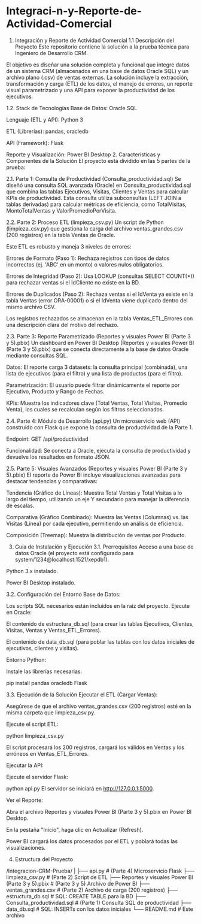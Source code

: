 # Integraci-n-y-Reporte-de-Actividad-Comercial
1. Integración y Reporte de Actividad Comercial
  1.1 Descripción del Proyecto
  Este repositorio contiene la solución a la prueba técnica para Ingeniero de Desarrollo CRM.
  
  El objetivo es diseñar una solución completa y funcional que integre datos de un sistema CRM (almacenados en una base de datos Oracle SQL) y un archivo plano (.csv) de ventas externas. La solución     incluye la extracción, transformación y carga (ETL) de los datos, el manejo de errores, un reporte visual parametrizado y una API para exponer la productividad de los ejecutivos.
  
  1.2. Stack de Tecnologías
  Base de Datos: Oracle SQL
  
  Lenguaje (ETL y API): Python 3
  
  ETL (Librerías): pandas, oracledb
  
  API (Framework): Flask
  
  Reporte y Visualización: Power BI Desktop
2. Características y Componentes de la Solución
  El proyecto está dividido en las 5 partes de la prueba:

  2.1. Parte 1: Consulta de Productividad (Consulta_productividad.sql)
  Se diseñó una consulta SQL avanzada (Oracle) en Consulta_productividad.sql que combina las tablas Ejecutivos, Visitas, Clientes y Ventas para calcular KPIs de productividad. Esta consulta utiliza   subconsultas (LEFT JOIN a tablas derivadas) para calcular métricas de eficiencia, como TotalVisitas, MontoTotalVentas y ValorPromedioPorVisita.

  2.2. Parte 2: Proceso ETL (limpieza_csv.py)
  Un script de Python (limpieza_csv.py) que gestiona la carga del archivo ventas_grandes.csv (200 registros) en la tabla Ventas de Oracle.
  
  Este ETL es robusto y maneja 3 niveles de errores:
  
  Errores de Formato (Paso 1): Rechaza registros con tipos de datos incorrectos (ej. 'ABC' en un monto) o valores nulos obligatorios.
  
  Errores de Integridad (Paso 2): Usa LOOKUP (consultas SELECT COUNT(*)) para rechazar ventas si el IdCliente no existe en la BD.
  
  Errores de Duplicados (Paso 2): Rechaza ventas si el IdVenta ya existe en la tabla Ventas (error ORA-00001) o si el IdVenta viene duplicado dentro del mismo archivo CSV.
  
  Los registros rechazados se almacenan en la tabla Ventas_ETL_Errores con una descripción clara del motivo del rechazo.
  
  2.3. Parte 3: Reporte Parametrizado (Reportes y visuales Power BI (Parte 3 y 5).pbix)
  Un dashboard en Power BI Desktop (Reportes y visuales Power BI (Parte 3 y 5).pbix) que se conecta directamente a la base de datos Oracle mediante consultas SQL.
  
  Datos: El reporte carga 3 datasets: la consulta principal (combinada), una lista de ejecutivos (para el filtro) y una lista de productos (para el filtro).
  
  Parametrización: El usuario puede filtrar dinámicamente el reporte por Ejecutivo, Producto y Rango de Fechas.
  
  KPIs: Muestra los indicadores clave (Total Ventas, Total Visitas, Promedio Venta), los cuales se recalculan según los filtros seleccionados.
  
  2.4. Parte 4: Módulo de Desarrollo (api.py)
  Un microservicio web (API) construido con Flask que expone la consulta de productividad de la Parte 1.
  
  Endpoint: GET /api/productividad
  
  Funcionalidad: Se conecta a Oracle, ejecuta la consulta de productividad y devuelve los resultados en formato JSON.
  
  2.5. Parte 5: Visuales Avanzados (Reportes y visuales Power BI (Parte 3 y 5).pbix)
  El reporte de Power BI incluye visualizaciones avanzadas para destacar tendencias y comparativas:
  
  Tendencia (Gráfico de Líneas): Muestra Total Ventas y Total Visitas a lo largo del tiempo, utilizando un eje Y secundario para manejar la diferencia de escalas.
  
  Comparativa (Gráfico Combinado): Muestra las Ventas (Columnas) vs. las Visitas (Línea) por cada ejecutivo, permitiendo un análisis de eficiencia.
  
  Composición (Treemap): Muestra la distribución de ventas por Producto.

3. Guía de Instalación y Ejecución
  3.1. Prerrequisitos
  Acceso a una base de datos Oracle (el proyecto está configurado para system/1234@localhost:1521/xepdb1).
  
  Python 3.x instalado.
  
  Power BI Desktop instalado.
  
  3.2. Configuración del Entorno
  Base de Datos:
  
  Los scripts SQL necesarios están incluidos en la raíz del proyecto. Ejecute en Oracle:
  
  El contenido de estructura_db.sql (para crear las tablas Ejecutivos, Clientes, Visitas, Ventas y Ventas_ETL_Errores).
  
  El contenido de data_db.sql (para poblar las tablas con los datos iniciales de ejecutivos, clientes y visitas).
  
  Entorno Python:
  
  Instale las librerías necesarias:
  
  pip install pandas oracledb Flask
  
  3.3. Ejecución de la Solución
  Ejecutar el ETL (Cargar Ventas):
  
  Asegúrese de que el archivo ventas_grandes.csv (200 registros) esté en la misma carpeta que limpieza_csv.py.
  
  Ejecute el script ETL:
  
  python limpieza_csv.py
  
  El script procesará los 200 registros, cargará los válidos en Ventas y los erróneos en Ventas_ETL_Errores.
  
  Ejecutar la API:
  
  Ejecute el servidor Flask:
  
  python api.py
  El servidor se iniciará en http://127.0.0.1:5000.
  
  Ver el Reporte:
  
  Abra el archivo Reportes y visuales Power BI (Parte 3 y 5).pbix en Power BI Desktop.
  
  En la pestaña "Inicio", haga clic en Actualizar (Refresh).
  
  Power BI cargará los datos procesados por el ETL y poblará todas las visualizaciones.

4. Estructura del Proyecto

/Integracion-CRM-Prueba/
|
├── api.py                            # (Parte 4) Microservicio Flask
├── limpieza_csv.py                   # (Parte 2) Script de ETL
├── Reportes y visuales Power BI (Parte 3 y 5).pbix # (Parte 3 y 5) Archivo de Power BI
├── ventas_grandes.csv                # (Parte 2) Archivo de carga (200 registros)
├── estructura_db.sql                 # SQL: CREATE TABLE para la BD
├── Consulta_productividad.sql        # (Parte 1) Consulta SQL de productividad
├── data_db.sql                       # SQL: INSERTs con los datos iniciales
└── README.md                         # Este archivo
